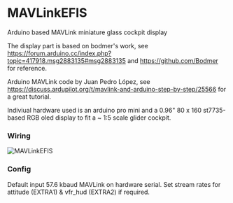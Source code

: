 # MAVLinkEFIS
Arduino based MAVLink miniature glass cockpit display

The display part is based on bodmer's work, see https://forum.arduino.cc/index.php?topic=417918.msg2883135#msg2883135 and https://github.com/Bodmer for reference.

Arduino MAVLink code by Juan Pedro López, see https://discuss.ardupilot.org/t/mavlink-and-arduino-step-by-step/25566 for a great tutorial.

Indiviual hardware used is an arduino pro mini and a 0.96" 80 x 160 st7735-based RGB oled display to fit a ~ 1:5 scale glider cockpit.

### Wiring ###

![MAVLinkEFIS](https://github.com/vierfuffzig/MAVLinkEFIS/blob/main/MAVLinkEFIS.jpg)


### Config ###

Default input 57.6 kbaud MAVLink on hardware serial. Set stream rates for attitude (EXTRA1) & vfr_hud (EXTRA2) if required.



